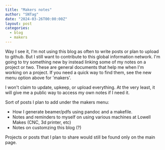 ```yaml
---
title: "Makers notes"
author: "SNTag"
date: "2024-03-26T00:00:00Z"
layout: post
categories:
  - blog
  - makers
---
```


Way I see it, I'm not using this blog as often to write posts or plan to upload
to github. But I still want to contribute to this global information network.
I'm going to try something new by instead linking some of my notes on a project
or two. These are general documents that help me when I'm working on a project.
If you need a quick way to find them, see the new menu option above for
'makers'.

I won't claim to update, upkeep, or upload everything. At the very least, it
will give me a public way to access my own notes if I need it.

Sort of posts I plan to add under the makers menu:
- How I generate beamer/pdfs using pandoc and a makefile.
- Notes and reminders to myself on using various machines at Lowell Makes (CNC,
  3d printer, etc)
- Notes on customzing this blog (?)

Projects or posts that I plan to share would still be found only on the main
page.
